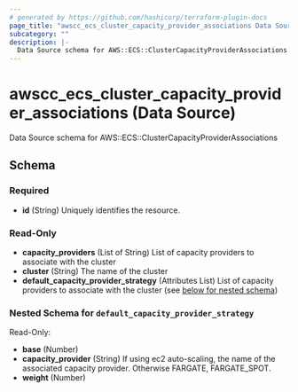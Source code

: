 ```yaml
---
# generated by https://github.com/hashicorp/terraform-plugin-docs
page_title: "awscc_ecs_cluster_capacity_provider_associations Data Source - terraform-provider-awscc"
subcategory: ""
description: |-
  Data Source schema for AWS::ECS::ClusterCapacityProviderAssociations
---
```


# awscc_ecs_cluster_capacity_provider_associations (Data Source)

Data Source schema for AWS::ECS::ClusterCapacityProviderAssociations



<!-- schema generated by tfplugindocs -->
## Schema

### Required

- **id** (String) Uniquely identifies the resource.

### Read-Only

- **capacity_providers** (List of String) List of capacity providers to associate with the cluster
- **cluster** (String) The name of the cluster
- **default_capacity_provider_strategy** (Attributes List) List of capacity providers to associate with the cluster (see [below for nested schema](#nestedatt--default_capacity_provider_strategy))

<a id="nestedatt--default_capacity_provider_strategy"></a>
### Nested Schema for `default_capacity_provider_strategy`

Read-Only:

- **base** (Number)
- **capacity_provider** (String) If using ec2 auto-scaling, the name of the associated capacity provider. Otherwise FARGATE, FARGATE_SPOT.
- **weight** (Number)


